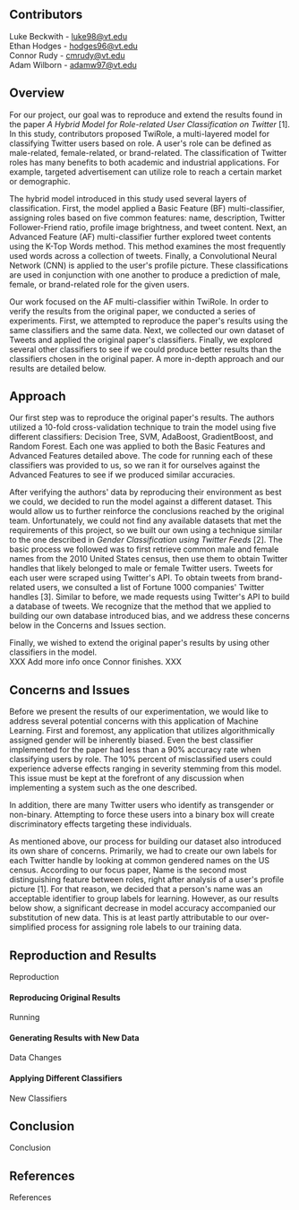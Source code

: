 ## Contributors

Luke Beckwith - luke98@vt.edu  
Ethan Hodges - hodges96@vt.edu  
Connor Rudy - cmrudy@vt.edu  
Adam Wilborn - adamw97@vt.edu  

## Overview

For our project, our goal was to reproduce and extend the results found in the paper *A Hybrid Model for Role-related User Classification on Twitter* [1]. In this study, contributors proposed TwiRole, a multi-layered model for classifying Twitter users based on role. A user's role can be defined as male-related, female-related, or brand-related. The classification of Twitter roles has many benefits to both academic and industrial applications. For example, targeted advertisement can utilize role to reach a certain market or demographic.

The hybrid model introduced in this study used several layers of classification. First, the model applied a Basic Feature (BF) multi-classifier, assigning roles based on five common features: name, description, Twitter Follower-Friend ratio, profile image brightness, and tweet content. Next, an Advanced Feature (AF) multi-classifier further explored tweet contents using the K-Top Words method. This method examines the most frequently used words across a collection of tweets. Finally, a Convolutional Neural Network (CNN) is applied to the user's profile picture. These classifications are used in conjunction with one another to produce a prediction of male, female, or brand-related role for the given users.

Our work focused on the AF multi-classifier within TwiRole. In order to verify the results from the original paper, we conducted a series of experiments. First, we attempted to reproduce the paper's results using the same classifiers and the same data. Next, we collected our own dataset of Tweets and applied the original paper's classifiers. Finally, we explored several other classifiers to see if we could produce better results than the classifiers chosen in the original paper. A more in-depth approach and our results are detailed below.

## Approach

Our first step was to reproduce the original paper's results. The authors utilized a 10-fold cross-validation technique to train the model using five different classifiers: Decision Tree, SVM, AdaBoost, GradientBoost, and Random Forest. Each one was applied to both the Basic Features and Advanced Features detailed above. The code for running each of these classifiers was provided to us, so we ran it for ourselves against the Advanced Features to see if we produced similar accuracies.

After verifying the authors' data by reproducing their environment as best we could, we decided to run the model against a different dataset. This would allow us to further reinforce the conclusions reached by the original team. Unfortunately, we could not find any available datasets that met the requirements of this project, so we built our own using a technique similar to the one described in *Gender Classification using Twitter Feeds* [2]. The basic process we followed was to first retrieve common male and female names from the 2010 United States census, then use them to obtain Twitter handles that likely belonged to male or female Twitter users. Tweets for each user were scraped using Twitter's API. To obtain tweets from brand-related users, we consulted a list of Fortune 1000 companies' Twitter handles [3]. Similar to before, we made requests using Twitter's API to build a database of tweets. We recognize that the method that we applied to building our own database introduced bias, and we address these concerns below in the Concerns and Issues section.

Finally, we wished to extend the original paper's results by using other classifiers in the model.  
XXX Add more info once Connor finishes. XXX

## Concerns and Issues

Before we present the results of our experimentation, we would like to address several potential concerns with this application of Machine Learning. First and foremost, any application that utilizes algorithmically assigned gender will be inherently biased. Even the best classifier implemented for the paper had less than a 90% accuracy rate when classifying users by role. The 10% percent of misclassified users could experience adverse effects ranging in severity stemming from this model. This issue must be kept at the forefront of any discussion when implementing a system such as the one described.

In addition, there are many Twitter users who identify as transgender or non-binary. Attempting to force these users into a binary box will create discriminatory effects targeting these individuals.

As mentioned above, our process for building our dataset also introduced its own share of concerns. Primarily, we had to create our own labels for each Twitter handle by looking at common gendered names on the US census. According to our focus paper, Name is the second most distinguishing feature between roles, right after analysis of a user's profile picture [1]. For that reason, we decided that a person's name was an acceptable identifier to group labels for learning. However, as our results below show, a significant decrease in model accuracy accompanied our substitution of new data. This is at least partly attributable to our over-simplified process for assigning role labels to our training data.

## Reproduction and Results

Reproduction

#### Reproducing Original Results

Running

#### Generating Results with New Data

Data Changes

#### Applying Different Classifiers

New Classifiers

## Conclusion

Conclusion

## References

References
